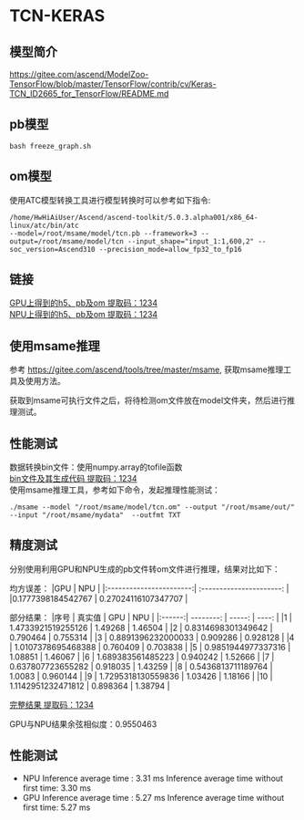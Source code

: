 # TCN-KERAS
## 模型简介
https://gitee.com/ascend/ModelZoo-TensorFlow/blob/master/TensorFlow/contrib/cv/Keras-TCN_ID2665_for_TensorFlow/README.md

## pb模型
`bash freeze_graph.sh`
## om模型
使用ATC模型转换工具进行模型转换时可以参考如下指令:  
```
/home/HwHiAiUser/Ascend/ascend-toolkit/5.0.3.alpha001/x86_64-linux/atc/bin/atc 
--model=/root/msame/model/tcn.pb --framework=3 --output=/root/msame/model/tcn --input_shape="input_1:1,600,2" --soc_version=Ascend310 --precision_mode=allow_fp32_to_fp16
```
## 链接        
[GPU上得到的h5、pb及om 提取码：1234](https://pan.baidu.com/s/1Ix3yPq0C7fVm4f0pC-jUmA)     
[NPU上得到的h5、pb及om 提取码：1234](https://pan.baidu.com/s/16ZqMKL_jUNK3a-yGfKaqWQ)
## 使用msame推理   
参考 https://gitee.com/ascend/tools/tree/master/msame, 获取msame推理工具及使用方法。

获取到msame可执行文件之后，将待检测om文件放在model文件夹，然后进行推理测试。
## 性能测试  
数据转换bin文件：使用numpy.array的tofile函数   
[bin文件及其生成代码 提取码：1234](https://pan.baidu.com/s/1KTNYgG8VZzK9nUui3qJ_8A)  
使用msame推理工具，参考如下命令，发起推理性能测试：   
```
./msame --model "/root/msame/model/tcn.om" --output "/root/msame/out/" --input "/root/msame/mydata"  --outfmt TXT
```   
## 精度测试      
分别使用利用GPU和NPU生成的pb文件转om文件进行推理，结果对比如下：    

均方误差：
|GPU                      | NPU                        | 
|:-----------------------:| :----------------------:   | 
|0.1777398184542767       | 0.27024116107347707        | 

部分结果：
|序号    | 真实值              | GPU        |  NPU      |
|:------:| --------:          |  -----:    |  ----:    |
|1       | 1.4733921519255126 | 1.49268    | 1.46504   |
|2       | 0.8314698301349642 | 0.790464   | 0.755314  |
|3       | 0.8891396232000033 | 0.909286   | 0.928128  |
|4       | 1.0107378695468388 | 0.760409   | 0.703838  |
|5       | 0.9851944977337316 | 1.08851    | 1.46067   |
|6       | 1.689383561485223  | 0.940242   | 1.52666   |
|7       | 0.637807723655282  | 0.918035   | 1.43259   |
|8       | 0.5436813711189764 | 1.0083     | 0.960144  |
|9       | 1.7295318130559836 | 1.03426    | 1.18166   |
|10      | 1.1142951232471812 | 0.898364   | 1.38794   |

[完整结果 提取码：1234](https://pan.baidu.com/s/1iQfMOF2KUj6zDozJz3X6Ew)    

GPU与NPU结果余弦相似度：0.9550463  

## 性能测试 
* NPU
Inference average time : 3.31 ms
Inference average time without first time: 3.30 ms
* GPU
Inference average time : 5.27 ms
Inference average time without first time: 5.27 ms
